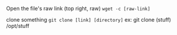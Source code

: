 Open the file's raw link (top right, raw)
`wget -c [raw-link]`

clone something
`git clone [link] [directory]`
ex: git clone (stuff) /opt/stuff
